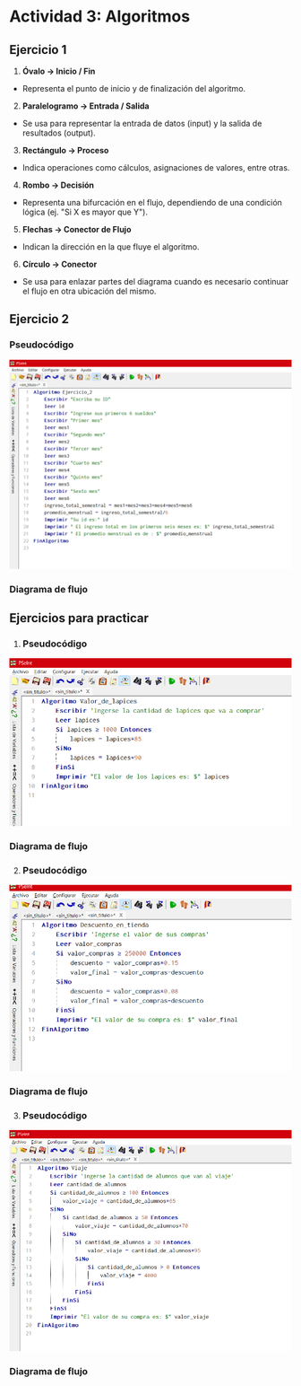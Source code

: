 # Actividad 3: Algoritmos

## Ejercicio 1

1. **Óvalo → Inicio / Fin**
- Representa el punto de inicio y de finalización del algoritmo.

2. **Paralelogramo → Entrada / Salida**
- Se usa para representar la entrada de datos (input) y la salida de resultados (output).

3. **Rectángulo → Proceso**
- Indica operaciones como cálculos, asignaciones de valores, entre otras.

4. **Rombo → Decisión**
- Representa una bifurcación en el flujo, dependiendo de una condición lógica (ej. "Si X es mayor que Y").

5. **Flechas → Conector de Flujo**
- Indican la dirección en la que fluye el algoritmo.

6. **Círculo → Conector**
- Se usa para enlazar partes del diagrama cuando es necesario continuar el flujo en otra ubicación del mismo.

## Ejercicio 2

### Pseudocódigo

![Ejercicio_2](../Actividad_3/Imagenes/Ejercicio_2.png)

### Diagrama de flujo

## Ejercicios para practicar

1. ### Pseudocódigo

![Lapices](../Actividad_3/Imagenes/Lapices.png)

### Diagrama de flujo

2. ### Pseudocódigo

![Descuento](../Actividad_3/Imagenes/Descuento.png)

### Diagrama de flujo

3. ### Pseudocódigo

![Viaje](../Actividad_3/Imagenes/Viaje.png)

### Diagrama de flujo





